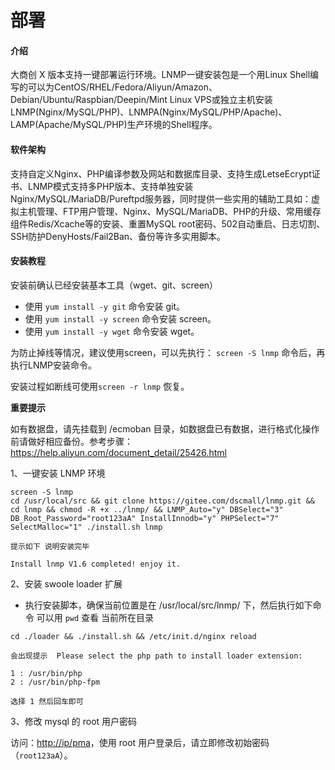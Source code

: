 # 部署

#### 介绍

大商创 X 版本支持一键部署运行环境。LNMP一键安装包是一个用Linux Shell编写的可以为CentOS/RHEL/Fedora/Aliyun/Amazon、Debian/Ubuntu/Raspbian/Deepin/Mint Linux VPS或独立主机安装LNMP(Nginx/MySQL/PHP)、LNMPA(Nginx/MySQL/PHP/Apache)、LAMP(Apache/MySQL/PHP)生产环境的Shell程序。

#### 软件架构

支持自定义Nginx、PHP编译参数及网站和数据库目录、支持生成LetseEcrypt证书、LNMP模式支持多PHP版本、支持单独安装Nginx/MySQL/MariaDB/Pureftpd服务器，同时提供一些实用的辅助工具如：虚拟主机管理、FTP用户管理、Nginx、MySQL/MariaDB、PHP的升级、常用缓存组件Redis/Xcache等的安装、重置MySQL root密码、502自动重启、日志切割、SSH防护DenyHosts/Fail2Ban、备份等许多实用脚本。

#### 安装教程

安装前确认已经安装基本工具（wget、git、screen）

- 使用 `yum install -y git` 命令安装 git。 
- 使用 `yum install -y screen` 命令安装 screen。 
- 使用 `yum install -y wget` 命令安装 wget。 

为防止掉线等情况，建议使用screen，可以先执行： `screen -S lnmp` 命令后，再执行LNMP安装命令。

安装过程如断线可使用`screen -r lnmp` 恢复。

**重要提示**

如有数据盘，请先挂载到 /ecmoban 目录，如数据盘已有数据，进行格式化操作前请做好相应备份。参考步骤：https://help.aliyun.com/document_detail/25426.html

1、一键安装 LNMP 环境

```
screen -S lnmp
cd /usr/local/src && git clone https://gitee.com/dscmall/lnmp.git && cd lnmp && chmod -R +x ../lnmp/ && LNMP_Auto="y" DBSelect="3" DB_Root_Password="root123aA" InstallInnodb="y" PHPSelect="7" SelectMalloc="1" ./install.sh lnmp
```

```
提示如下 说明安装完毕 

Install lnmp V1.6 completed! enjoy it.
```

2、安装 swoole loader 扩展

- 执行安装脚本，确保当前位置是在 /usr/local/src/lnmp/ 下，然后执行如下命令 可以用 `pwd` 查看 当前所在目录

```
cd ./loader && ./install.sh && /etc/init.d/nginx reload

会出现提示  Please select the php path to install loader extension:

1 : /usr/bin/php
2 : /usr/bin/php-fpm

选择 1 然后回车即可 
```

3、修改 mysql 的 root 用户密码

访问：[http://ip/pma](http://ip/pma)，使用 root 用户登录后，请立即修改初始密码（`root123aA`）。